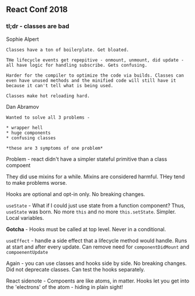 

## React Conf 2018
### tl;dr - classes are bad

Sophie Alpert

```
Classes have a ton of boilerplate. Get bloated.

THe lifecycle events get repepitive - onmount, unmount, did update - all have logic for handling subscribe. Gets confusing.

Harder for the compiler to optimize the code via builds. Classes can even have unused methods and the minified code will still have it because it can't tell what is being used.

Classes make hot reloading hard.
```

Dan Abramov
```
Wanted to solve all 3 problems -

* wrapper hell
* huge components
* confusing classes

*these are 3 symptoms of one problem*
```


Problem - react didn't have a simpler stateful primitive than a class compoent

They did use mixins for a while. Mixins are considered harmful. THey tend to make problems worse.

Hooks are optional and opt-in only. No breaking changes.

`useState` - What if I could just use state from a function component? Thus, `useState` was born. No more `this` and no more `this.setState`. Simpler. Local variables.

**Gotcha** - Hooks must be called at top level. Never in a conditional.

`useEffect` - handle a side effect that a lifecycle method would handle. Runs at start and after every update. Can remove need for `componentDidMount` and `compoenentUpdate` 

Again - you can use classes and hooks side by side. No breaking changes. Did not deprecate classes. Can test the hooks separately.

React sidenote - Compoents are like atoms, in matter. Hooks let you get into the 'electrons' of the atom - hiding in plain sight!